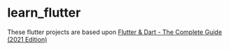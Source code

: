 # learn_flutter

These flutter projects are based upon [Flutter & Dart - The Complete Guide (2021 Edition)][flutter]

[flutter]: https://www.udemy.com/share/101rfI3@B9xSgcJvfx8OjwkfQzb0ztY6ahqVt5te3C4FN3OAQCQvOEhT1XQ4DKgnz4zawgGY/
